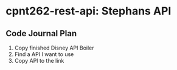 # cpnt262-rest-api: Stephans API

## Code Journal Plan

1. Copy finished Disney API Boiler
2. Find a API I want to use
3. Copy API to the link
